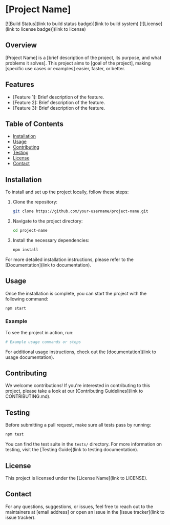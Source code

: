 # [Project Name]

[![Build Status](link to build status badge)](link to build system) [![License](link to license badge)](link to license)

## Overview

[Project Name] is a [brief description of the project, its purpose, and what problems it solves]. This project aims to [goal of the project], making [specific use cases or examples] easier, faster, or better.

## Features

- [Feature 1]: Brief description of the feature.
- [Feature 2]: Brief description of the feature.
- [Feature 3]: Brief description of the feature.

## Table of Contents

- [Installation](#installation)
- [Usage](#usage)
- [Contributing](#contributing)
- [Testing](#testing)
- [License](#license)
- [Contact](#contact)

## Installation

To install and set up the project locally, follow these steps:

1. Clone the repository:
   ```bash
   git clone https://github.com/your-username/project-name.git
   ```
2. Navigate to the project directory:
   ```bash
   cd project-name
   ```
3. Install the necessary dependencies:
   ```bash
   npm install
   ```

For more detailed installation instructions, please refer to the [Documentation](link to documentation).

## Usage

Once the installation is complete, you can start the project with the following command:

```bash
npm start
```

### Example

To see the project in action, run:

```bash
# Example usage commands or steps
```

For additional usage instructions, check out the [documentation](link to usage documentation).

## Contributing

We welcome contributions! If you're interested in contributing to this project, please take a look at our [Contributing Guidelines](link to CONTRIBUTING.md).

## Testing

Before submitting a pull request, make sure all tests pass by running:

```bash
npm test
```

You can find the test suite in the `tests/` directory. For more information on testing, visit the [Testing Guide](link to testing documentation).

## License

This project is licensed under the [License Name](link to LICENSE).

## Contact

For any questions, suggestions, or issues, feel free to reach out to the maintainers at [email address] or open an issue in the [issue tracker](link to issue tracker).
